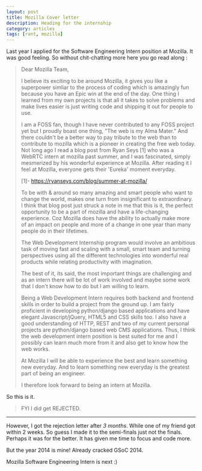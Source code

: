 ```yaml
---
layout: post
title: Mozilla Cover letter
description: Heading for the internship
category: articles
tags: [rant, mozilla]
---
```


Last year I applied for the Software Engineering Intern position at Mozilla. It
was good feeling. So without chit-chatting more here you go read along :

> Dear Mozilla Team,
> 
> I believe its exciting to be around Mozilla, it gives you like a superpower
> simliar to the process of coding which is amazingly fun because you have an
> Epic win at the end of the day. One thing I learned from my own projects is
> that all it takes to solve problems and make lives easier is just writing
> code and shipping it out for people to use.
> 
> I am a FOSS fan, though I have never contributed to any FOSS
> project yet but I proudly boast one thing, "The web is my Alma Mater."
> And there couldn't be a better way to pay tribute to the web than to
> contribute to mozilla which is a pioneer in creating the free web today. 
> Not long ago I read a blog post from Ryan Seys [1] who was a WebRTC intern
> at mozilla past summer, and I was fascinated, simply mesmerized by his
> wonderful experience at Mozilla.
> After reading it I feel at Mozilla, everyone gets their 'Eureka' moment
> everyday.
> 
> [1]- https://ryanseys.com/blog/summer-at-mozilla/
> 
> To be with & around so many amazing and smart people who want to change the
> world, makes one turn from insignificant to extraordinary. I think that blog
> post just struck a note in me that this is it, the perfect opportunity to be
> a part of mozilla and have a life-changing experience.
> Coz Mozilla does have the ability to actually make more of an impact on people
> and more of a change in one year than many people do in their lifetimes.
> 
> The Web Development Internship program would involve an ambitious task of
> moving fast and scaling with a small, smart team and turning perspectives
> using all the different technologies into wonderful real products while
> relating productivity with imagination.
> 
> The best of it, its said, the most important things are challenging and as an
> intern there will be lot of work involved and maybe some work that I don't
> know how to do but I am willing to learn.
> 
> Being a Web Development Intern requires both backend and frontend skills in
> order to build a project from the ground up. I am fairly proficient in
> developing python/django based applications and have elegant Javascript/jQuery,
> HTML5 and CSS skills too. I also have a good understanding of HTTP, REST and
> two of my current personal projects are python/django based web CMS
> applications. Thus, I think the web development intern position is best suited
> for me and I possibly can learn much more from it and also get to know how the
> web works. 
> 
> At Mozilla I will be able to experience the best and learn something new everyday.
> And to learn something new everyday is the greatest part of being an engineer.
> 
> I therefore look forward to being an intern at Mozilla. 


So this is it.

> FYI I did get REJECTED.
----------------------

However, I got the rejection letter after *3 months*. While one of my friend got
within 2 weeks. So guess I made it to the semi-finals just not the finals.
Perhaps it was for the better. It has given me time to focus and code more.

But the year 2014 is mine! Already cracked GSoC 2014.

Mozilla Software Engineering Intern is next :)

